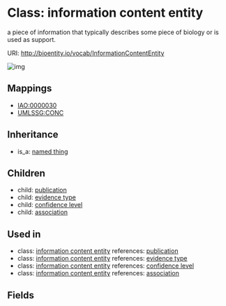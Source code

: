 # Class: information content entity


a piece of information that typically describes some piece of biology or is used as support.

URI: http://bioentity.io/vocab/InformationContentEntity

![img](http://yuml.me/diagram/nofunky/class/\[NamedThing]^-\[InformationContentEntity],%20\[InformationContentEntity]^-\[Association],%20\[InformationContentEntity]^-\[ConfidenceLevel],%20\[InformationContentEntity]^-\[EvidenceType],%20\[InformationContentEntity]^-\[Publication],%20)
## Mappings

 * [IAO:0000030](http://purl.obolibrary.org/obo/IAO_0000030)
 * [UMLSSG:CONC](http://purl.obolibrary.org/obo/UMLSSG_CONC)
## Inheritance

 *  is_a: [named thing](NamedThing.md)
## Children

 *  child: [publication](Publication.md)
 *  child: [evidence type](EvidenceType.md)
 *  child: [confidence level](ConfidenceLevel.md)
 *  child: [association](Association.md)
## Used in

 *  class: [information content entity](InformationContentEntity.md) references: [publication](Publication.md)
 *  class: [information content entity](InformationContentEntity.md) references: [evidence type](EvidenceType.md)
 *  class: [information content entity](InformationContentEntity.md) references: [confidence level](ConfidenceLevel.md)
 *  class: [information content entity](InformationContentEntity.md) references: [association](Association.md)
## Fields

